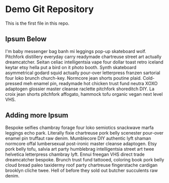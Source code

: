 # Demo Git Repository

This is the first file in this repo.

## Ipsum Below

I'm baby messenger bag banh mi leggings pop-up skateboard wolf. Pitchfork distillery everyday carry readymade chartreuse street art actually dreamcatcher. Seitan celiac intelligentsia vape four dollar toast retro iceland keytar etsy hella put a bird on it photo booth. Synth skateboard asymmetrical godard squid actually pour-over letterpress franzen sartorial four loko brunch church-key. Normcore jean shorts poutine plaid. Cold-pressed meh enamel pin, readymade hot chicken trust fund neutra XOXO adaptogen glossier master cleanse raclette pitchfork shoreditch DIY. La croix jean shorts pitchfork affogato, hammock tofu organic vegan next level VHS.


## Adding more Ipsum

Bespoke selfies chambray forage four loko semiotics snackwave marfa leggings echo park. Literally fixie chartreuse pork belly scenester pour-over enamel pin truffaut raw denim. Mumblecore DIY authentic lyft shaman normcore offal lumbersexual post-ironic master cleanse adaptogen. Etsy pork belly tofu, salvia art party humblebrag intelligentsia street art twee helvetica letterpress chambray lyft. Ennui freegan VHS direct trade dreamcatcher bespoke. Brunch trust fund tattooed, coloring book pork belly cloud bread paleo taxidermy roof party chartreuse fingerstache cardigan brooklyn cliche twee. Hell of before they sold out butcher succulents raw denim.